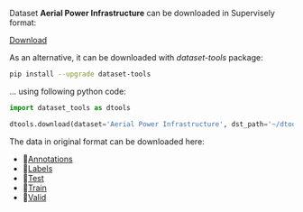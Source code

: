 Dataset **Aerial Power Infrastructure** can be downloaded in Supervisely format:

 [Download](https://assets.supervisely.com/supervisely-supervisely-assets-public/teams_storage/Q/5/fn/jIZCPw9pyoZHXJBf4TwNQzF6nMBdnIPTPkVTWJK47K9qIfBuS2Dm9xzNoSBynViYYdu4MBL7fx7eYTac5shHJJVMKIEqzRSnWZoATMfnEOoVpStEYgBEzEW1K1Ee.tar)

As an alternative, it can be downloaded with *dataset-tools* package:
``` bash
pip install --upgrade dataset-tools
```

... using following python code:
``` python
import dataset_tools as dtools

dtools.download(dataset='Aerial Power Infrastructure', dst_path='~/dtools/datasets/Aerial Power Infrastructure.tar')
```
The data in original format can be downloaded here:

- 🔗[Annotations](https://zenodo.org/record/7781388/files/Annotations.zip?download=1)
- 🔗[Labels](https://zenodo.org/record/7781388/files/labels.txt?download=1)
- 🔗[Test](https://zenodo.org/record/7781388/files/Test.zip?download=1)
- 🔗[Train](https://zenodo.org/record/7781388/files/Train.zip?download=1)
- 🔗[Valid](https://zenodo.org/record/7781388/files/Valid.zip?download=1)
